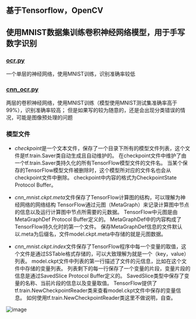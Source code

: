 ## 基于Tensorflow，OpenCV
## 使用MNIST数据集训练卷积神经网络模型，用于手写数字识别

### [ocr.py](https://github.com/legendjack/-_CNN_MNIST/blob/master/ocr.py)
一个单层的神经网络，使用MNIST训练，识别准确率较低

### [cnn_ocr.py](https://github.com/legendjack/-_CNN_MNIST/blob/master/cnn_ocr.py)
两层的卷积神经网络，使用MNIST训练（模型使用MNIST测试集准确率高于99%），识别准确率较高；
但是如果写的较为随意的，还是会出现分类错误的情况，可能是图像预处理的问题



### 模型文件
- *checkpoint*是一个文本文件，保存了一个目录下所有的模型文件列表，这个文件是tf.train.Saver类自动生成且自动维护的。
在checkpoint文件中维护了由一个tf.train.Saver类持久化的所有TensorFlow模型文件的文件名。
当某个保存的TensorFlow模型文件被删除时，这个模型所对应的文件名也会从checkpoint文件中删除。
checkpoint中内容的格式为CheckpointState Protocol Buffer。

- *cnn_mnist.ckpt.meta*文件保存了TensorFlow计算图的结构，可以理解为神经网络的网络结构
TensorFlow通过元图（MetaGraph）来记录计算图中节点的信息以及运行计算图中节点所需要的元数据。
TensorFlow中元图是由MetaGraphDef Protocol Buffer定义的。
MetaGraphDef中的内容构成了TensorFlow持久化时的第一个文件。
保存MetaGraphDef信息的文件默认以.meta为后缀名，文件model.ckpt.meta中存储的就是元图数据。

- *cnn_mnist.ckpt.index*文件保存了TensorFlow程序中每一个变量的取值，这个文件是通过SSTable格式存储的，可以大致理解为就是一个（key，value）列表。
model.ckpt文件中列表的第一行描述了文件的元信息，比如在这个文件中存储的变量列表。
列表剩下的每一行保存了一个变量的片段，变量片段的信息是通过SavedSlice Protocol Buffer定义的。
SavedSlice类型中保存了变量的名称、当前片段的信息以及变量取值。
TensorFlow提供了tf.train.NewCheckpointReader类来查看model.ckpt文件中保存的变量信息。
如何使用tf.train.NewCheckpointReader类这里不做说明，自查。

![image](https://github.com/legendjack/-_CNN_MNIST/blob/master/0.jpg?raw=true)
